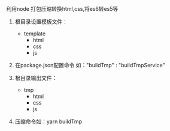 利用node 打包压缩转换html,css,将es6转es5等

1. 根目录设置模板文件：
    - template
        - html
        - css
        - js

2. 在package.json配置命令 如："buildTmp" : "buildTmpService"

3. 根目录输出文件：
    - tmp
        - html
        - css
        - js

4. 压缩命令如：yarn buildTmp

